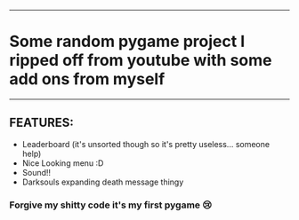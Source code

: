 ------------------------------------------------------------------------------------
# Some random pygame project I ripped off from youtube with some add ons from myself
------------------------------------------------------------------------------------

## **FEATURES**:
- Leaderboard (it's unsorted though so it's pretty useless... someone help)
- Nice Looking menu :D
- Sound!!
- Darksouls expanding death message thingy

### Forgive my shitty code it's my first pygame :cry:
